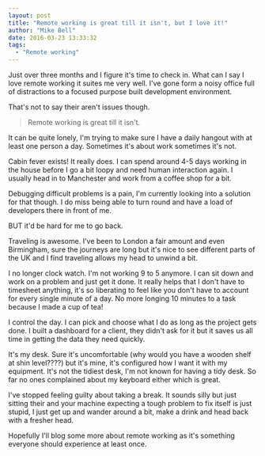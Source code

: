 ```yaml
---
layout: post
title: "Remote working is great till it isn't, but I love it!"
author: "Mike Bell"
date: 2016-03-23 13:33:32
tags:
  - "Remote working"
---
```

Just over three months and I figure it's time to check in. What can I say I love remote working it suites me very well. I've gone form a noisy office full of distractions to a focused purpose built development environment.

That's not to say their aren't issues though.

> Remote working is great till it isn't.

It can be quite lonely, I'm trying to make sure I have a daily hangout with at least one person a day. Sometimes it's about work sometimes it's not.

Cabin fever exists! It really does. I can spend around 4-5 days working in the house before I go a bit loopy and need human interaction again. I usually head in to Manchester and work from a coffee shop for a bit.

Debugging difficult problems is a pain, I'm currently looking into a solution for that though. I do miss being able to turn round and have a load of developers there in front of me.

BUT it'd be hard for me to go back.

Traveling is awesome. I've been to London a fair amount and even Birmingham, sure the journeys are long but it's nice to see different parts of the UK and I find traveling allows my head to unwind a bit.

I no longer clock watch. I'm not working 9 to 5 anymore. I can sit down and work on a problem and just get it done. It really helps that I don't have to timesheet anything, it's so liberating to feel like you don't have to account for every single minute of a day. No more longing 10 minutes to a task because I made a cup of tea!

I control the day. I can pick and choose what I do as long as the project gets done. I built a dashboard for a client, they didn't ask for it but it saves us all time in getting the data they need quickly.

It's my desk. Sure it's uncomfortable (why would you have a wooden shelf at shin level????) but it's mine, it's configured how I want it with my equipment. It's not the tidiest desk, I'm not known for having a tidy desk. So far no ones complained about my keyboard either which is great.

I've stopped feeling guilty about taking a break. It sounds silly but just sitting their and your machine expecting a tough problem to fix itself is just stupid, I just get up and wander around a bit, make a drink and head back with a fresher head.

Hopefully I'll blog some more about remote working as it's something everyone should experience at least once.
